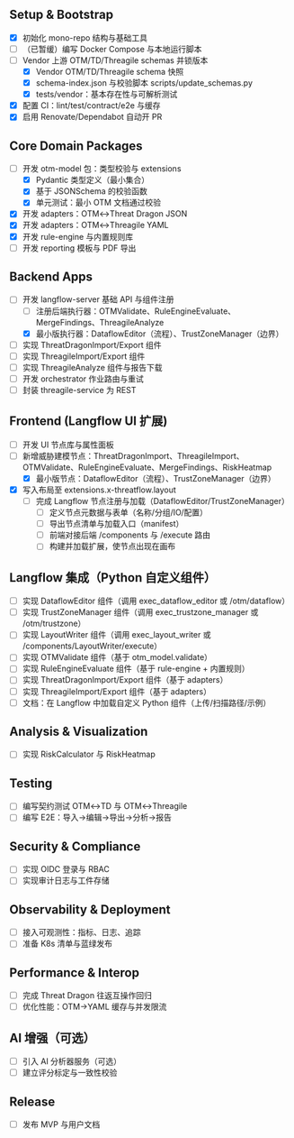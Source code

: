 ## Setup & Bootstrap
- [x] 初始化 mono-repo 结构与基础工具
- [ ] （已暂缓）编写 Docker Compose 与本地运行脚本
- [ ] Vendor 上游 OTM/TD/Threagile schemas 并锁版本
  - [x] Vendor OTM/TD/Threagile schema 快照
  - [x] schema-index.json 与校验脚本 scripts/update_schemas.py
  - [x] tests/vendor：基本存在性与可解析测试
- [x] 配置 CI：lint/test/contract/e2e 与缓存
- [x] 启用 Renovate/Dependabot 自动开 PR

## Core Domain Packages
- [ ] 开发 otm-model 包：类型校验与 extensions
  - [x] Pydantic 类型定义（最小集合）
  - [x] 基于 JSONSchema 的校验函数
  - [x] 单元测试：最小 OTM 文档通过校验
- [x] 开发 adapters：OTM↔Threat Dragon JSON
- [x] 开发 adapters：OTM↔Threagile YAML
- [x] 开发 rule-engine 与内置规则库
- [ ] 开发 reporting 模板与 PDF 导出

## Backend Apps
- [ ] 开发 langflow-server 基础 API 与组件注册
  - [ ] 注册后端执行器：OTMValidate、RuleEngineEvaluate、MergeFindings、ThreagileAnalyze
  - [x] 最小版执行器：DataflowEditor（流程）、TrustZoneManager（边界）
- [ ] 实现 ThreatDragonImport/Export 组件
- [ ] 实现 ThreagileImport/Export 组件
- [ ] 实现 ThreagileAnalyze 组件与报告下载
- [ ] 开发 orchestrator 作业路由与重试
- [ ] 封装 threagile-service 为 REST

## Frontend (Langflow UI 扩展)
- [ ] 开发 UI 节点库与属性面板
- [ ] 新增威胁建模节点：ThreatDragonImport、ThreagileImport、OTMValidate、RuleEngineEvaluate、MergeFindings、RiskHeatmap
  - [x] 最小版节点：DataflowEditor（流程）、TrustZoneManager（边界）
- [x] 写入布局至 extensions.x-threatflow.layout
  - [ ] 完成 Langflow 节点注册与加载（DataflowEditor/TrustZoneManager）
    - [ ] 定义节点元数据与表单（名称/分组/IO/配置）
    - [ ] 导出节点清单与加载入口（manifest）
    - [ ] 前端对接后端 /components 与 /execute 路由
    - [ ] 构建并加载扩展，使节点出现在画布

## Langflow 集成（Python 自定义组件）
- [ ] 实现 DataflowEditor 组件（调用 exec_dataflow_editor 或 /otm/dataflow）
- [ ] 实现 TrustZoneManager 组件（调用 exec_trustzone_manager 或 /otm/trustzone）
- [ ] 实现 LayoutWriter 组件（调用 exec_layout_writer 或 /components/LayoutWriter/execute）
- [ ] 实现 OTMValidate 组件（基于 otm_model.validate）
- [ ] 实现 RuleEngineEvaluate 组件（基于 rule-engine + 内置规则）
- [ ] 实现 ThreatDragonImport/Export 组件（基于 adapters）
- [ ] 实现 ThreagileImport/Export 组件（基于 adapters）
- [ ] 文档：在 Langflow 中加载自定义 Python 组件（上传/扫描路径/示例）

## Analysis & Visualization
- [ ] 实现 RiskCalculator 与 RiskHeatmap

## Testing
- [ ] 编写契约测试 OTM↔TD 与 OTM↔Threagile
- [ ] 编写 E2E：导入→编辑→导出→分析→报告

## Security & Compliance
- [ ] 实现 OIDC 登录与 RBAC
- [ ] 实现审计日志与工件存储

## Observability & Deployment
- [ ] 接入可观测性：指标、日志、追踪
- [ ] 准备 K8s 清单与蓝绿发布

## Performance & Interop
- [ ] 完成 Threat Dragon 往返互操作回归
- [ ] 优化性能：OTM→YAML 缓存与并发限流

## AI 增强（可选）
- [ ] 引入 AI 分析器服务（可选）
- [ ] 建立评分标定与一致性校验

## Release
- [ ] 发布 MVP 与用户文档

